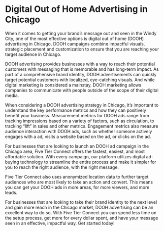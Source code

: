 # Digital Out of Home Advertising in Chicago

When it comes to getting your brand’s message out and seen in the Windy City, one of the most effective options is digital out of home (DOOH) advertising in Chicago. DOOH campaigns combine impactful visuals, strategic placement and customization to ensure that you are reaching your target audience in Chicago.

DOOH advertising provides businesses with a way to reach their potential customers with messaging that is memorable and has long-term impact. As part of a comprehensive brand identity, DOOH advertisements can quickly target potential customers with localized, eye-catching visuals. And while digital marketing is considered a mainstay, DOOH marketing allows companies to communicate with people outside of the scope of their digital media.

When considering a DOOH advertising strategy in Chicago, it’s important to understand the key performance metrics and how they can positively benefit your business. Measurement metrics for DOOH ads range from tracking impressions based on a variety of factors, such as circulation, to tracking “lift” in sales and other metrics. Engagement metrics also measure audience interaction with DOOH ads, such as whether someone actively engages with a ad, visits a website based on the ad, or clicks on the ad.

For businesses that are looking to launch an DOOH ad campaign in the Chicago area, Five Tier Connect offers the fastest, easiest, and most affordable solution. With every campaign, our platform utilizes digital ad-buying technology to streamline the entire process and make it simpler for you to reach the right audience, with the right message.

Five Tier Connect also uses anonymized location data to further target audiences who are most likely to take an action and convert. This means you can get your DOOH ads in more areas, for more viewers, and more leads.

For businesses that are looking to take their brand identity to the next level and gain more reach in the Chicago market, DOOH advertising can be an excellent way to do so. With Five Tier Connect you can spend less time on the setup process, get more for every dollar spent, and have your message seen in an effective, impactful way. Get started today!
